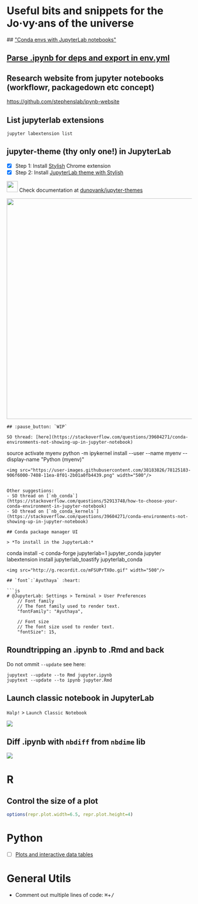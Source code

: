 # Useful bits and snippets for the Jo·vy·ans of the universe 

## ["Conda envs with JupyterLab notebooks"](https://dwflanagan.github.io/2018-04-20-conda-envs-in-jupyter/)

## [Parse .ipynb for deps and export in env.yml](https://github.com/cgat-developers/conda-deps)

## Research website from jupyter notebooks (workflowr, packagedown etc concept)

https://github.com/stephenslab/ipynb-website

## List jupyterlab extensions

```
jupyter labextension list
```

## jupyter-theme (thy only one!) in JupyterLab 

- [x] Step 1: Install [Stylish](https://chrome.google.com/webstore/detail/stylish-custom-themes-for/fjnbnpbmkenffdnngjfgmeleoegfcffe/related) Chrome extension
- [x] Step 2: Install [JupyterLab theme with Stylish](https://userstyles.org/styles/178898/jupyter-lab-legos-light?utm_campaign=stylish_stylepage)

<img src="https://github.githubassets.com/images/modules/logos_page/GitHub-Mark.png" width="30"/> Check documentation at [dunovank/jupyter-themes](https://github.com/dunovank/jupyter-themes#themes-for-jupyter-lab)

<img src="http://g.recordit.co/XvNPTxzlU1.gif" width="600"/>

```
## :pause_button: `WIP` 

SO thread: [here](https://stackoverflow.com/questions/39604271/conda-environments-not-showing-up-in-jupyter-notebook)

```
source activate myenv
python -m ipykernel install --user --name myenv --display-name "Python (myenv)"
```
<img src="https://user-images.githubusercontent.com/38183826/78125183-906f6000-7408-11ea-8f01-2b01a0fb4439.png" width="500"/>


Other suggestions:
- SO thread on [`nb_conda`](https://stackoverflow.com/questions/52913748/how-to-choose-your-conda-environment-in-jupyter-notebook)
- SO thread on [`nb_conda_kernels`](https://stackoverflow.com/questions/39604271/conda-environments-not-showing-up-in-jupyter-notebook)

## Conda package manager UI

> *To install in the JupyterLab:*

```
conda install -c conda-forge jupyterlab=1 jupyter_conda
jupyter labextension install jupyterlab_toastify jupyterlab_conda
```
<img src="http://g.recordit.co/mFSUPrTX0o.gif" width="500"/>

## `font`:`Ayuthaya` :heart:

```js
# @JupyterLab: Settings > Terminal > User Preferences
    // Font family
    // The font family used to render text.
    "fontFamily": "Ayuthaya",

    // Font size
    // The font size used to render text.
    "fontSize": 15,    

```

## Roundtripping an .ipynb to .Rmd and back

Do not ommit `--update` see here:

```
jupytext --update --to Rmd jupyter.ipynb
jupytext --update --to ipynb jupyter.Rmd
```

## Launch classic notebook in JupyterLab

`Halp!` > `Launch Classic Notebook`

![](https://user-images.githubusercontent.com/38183826/77491131-d63e8e00-6e34-11ea-95c0-bb078ded18a4.png)

## Diff .ipynb with `nbdiff` from `nbdime` lib

![](https://user-images.githubusercontent.com/38183826/77492094-8ca37280-6e37-11ea-8da3-b8e77950eda8.png)

# R 


## Control the size of a plot

```r
options(repr.plot.width=6.5, repr.plot.height=4)
```



# Python 


- [ ] [Plots and interactive data tables](http://www.programmersought.com/article/7873512203/)



# General Utils

- Comment out multiple lines of code: <kbd>⌘</kbd>+<kbd>/</kbd>
